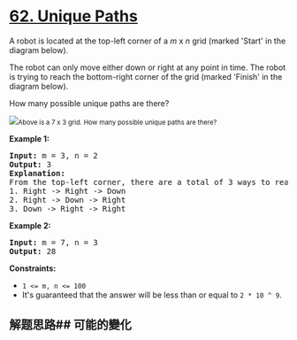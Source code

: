 # [62. Unique Paths](https://leetcode-cn.com/problems/unique-paths/)
A robot is located at the top-left corner of a _m_ x _n_ grid (marked &#39;Start&#39; in the diagram below).

The robot can only move either down or right at any point in time. The robot is trying to reach the bottom-right corner of the grid (marked &#39;Finish&#39; in the diagram below).

How many possible unique paths are there?

![](https://assets.leetcode.com/uploads/2018/10/22/robot_maze.png)<small>Above is a 7 x 3 grid. How many possible unique paths are there?</small>



**Example 1:**


<pre><strong>Input:</strong> m = 3, n = 2
<strong>Output:</strong> 3
<strong>Explanation:</strong>
From the top-left corner, there are a total of 3 ways to reach the bottom-right corner:
1. Right -&gt; Right -&gt; Down
2. Right -&gt; Down -&gt; Right
3. Down -&gt; Right -&gt; Right
</pre>

**Example 2:**


<pre><strong>Input:</strong> m = 7, n = 3
<strong>Output:</strong> 28
</pre>



**Constraints:**


- <code>1 &lt;= m, n &lt;= 100</code>
- It&#39;s guaranteed that the answer will be less than or equal to <code>2 * 10 ^ 9</code>.
## 解题思路## 可能的變化
